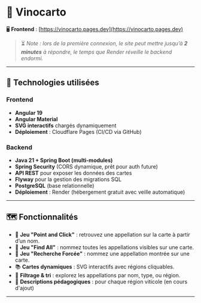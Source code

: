 # 🍷 Vinocarto

🖥️ **Frontend** : [https://vinocarto.pages.dev](https://vinocarto.pages.dev)
> ⏳ *Note : lors de la première connexion, le site peut mettre jusqu’à **2 minutes** à répondre, le temps que Render réveille le backend endormi.*

---

## 🚀 Technologies utilisées

### Frontend
- **Angular 19**
- **Angular Material**
- **SVG interactifs** chargés dynamiquement
- **Déploiement** : Cloudflare Pages (CI/CD via GitHub)

### Backend
- **Java 21 + Spring Boot (multi-modules)**
- **Spring Security** (CORS dynamique, prêt pour auth future)
- **API REST** pour exposer les données des cartes
- **Flyway** pour la gestion des migrations SQL
- **PostgreSQL** (base relationnelle)
- **Déploiement** : Render (hébergement gratuit avec veille automatique)

---

## 🗺️ Fonctionnalités

- 📍 **Jeu "Point and Click"** : retrouvez une appellation sur la carte à partir d’un nom.
- 🧠 **Jeu "Find All"** : nommez toutes les appellations visibles sur une carte.
- 🧠 **Jeu "Recherche Forcée"** : nommez une appellation montrée sur une carte.
- 📚 **Cartes dynamiques** : SVG interactifs avec régions cliquables.
- 🧩 **Filtrage & tri** : explorez les appellations par nom, type, ou région.
- 🧠 **Descriptions pédagogiques** : pour chaque région viticole (en cours d'ajout)

---